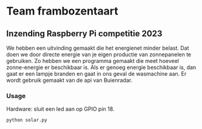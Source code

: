 # Team frambozentaart

## Inzending Raspberry Pi competitie 2023

We hebben een uitvinding gemaakt die het energienet minder belast. Dat doen we door directe energie van je eigen productie van zonnepanelen te gebruiken. Zo hebben we een programma gemaakt die meet hoeveel zonne-energie er beschikbaar is. Als er genoeg energie beschikbaar is, dan gaat er een lampje branden en gaat in ons geval de wasmachine aan. Er wordt gebruik gemaakt van de api van Buienradar.

### Usage
Hardware: sluit een led aan op GPIO pin 18.

```bash
python solar.py
```
